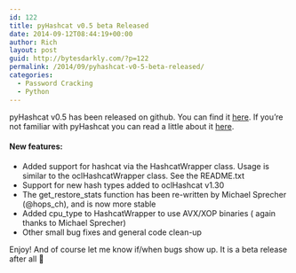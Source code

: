 ```yaml
---
id: 122
title: pyHashcat v0.5 beta Released
date: 2014-09-12T08:44:19+00:00
author: Rich
layout: post
guid: http://bytesdarkly.com/?p=122
permalink: /2014/09/pyhashcat-v0-5-beta-released/
categories:
  - Password Cracking
  - Python
---
```

pyHashcat v0.5 has been released on github. You can find it [here](https://github.com/Rich5/pyHashcat). If you&#8217;re not familiar with pyHashcat you can read a little about it [here](http://bytesdarkly.com/2014/08/introducing-pyhashcat/).

#### New features:

  * Added support for hashcat via the HashcatWrapper class. Usage is similar to the oclHashcatWrapper class. See the README.txt
  * Support for new hash types added to oclHashcat v1.30
  * The get\_restore\_stats function has been re-written by Michael Sprecher (@hops_ch), and is now more stable
  * Added cpu_type to HashcatWrapper to use AVX/XOP binaries ( again thanks to Michael Sprecher)
  * Other small bug fixes and general code clean-up

Enjoy! And of course let me know if/when bugs show up. It is a beta release after all 🙂

&nbsp;